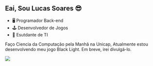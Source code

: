 ## Eai, Sou Lucas Soares 😎

- 🖥️ Programador Back-end 
- 🕹️ Desenvolvedor de Jogos
- 📖 Esutdante de TI

Faço Ciencia da Computação pela Manhâ na Unicap, Atualmente estou desenvolvendo meu jogo Black Light. Em breve, irei divulgá-lo.
  
<div> 
   <a href="https://www.linkedin.com/in/lucassoares32" target="_blank"><img src="https://img.shields.io/badge/-LinkedIn-%230077B5?style=for-the-badge&logo=linkedin&logoColor=white" target="_blank"></a> 
</div>

  




